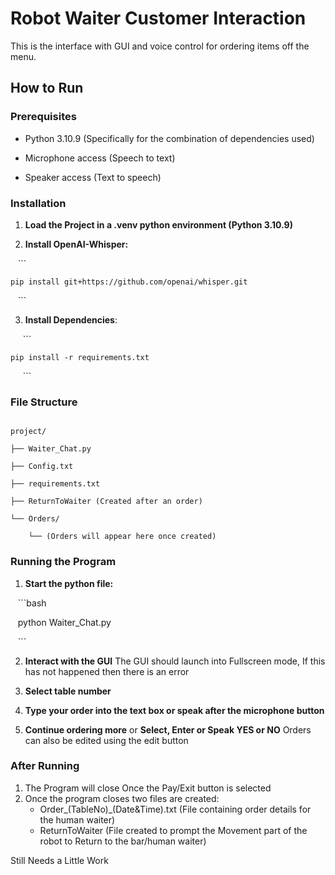 # Robot Waiter Customer Interaction

This is the interface with GUI and voice control for ordering items off the menu.

## How to Run

### Prerequisites

- Python 3.10.9 (Specifically for the combination of dependencies used)

- Microphone access (Speech to text)
- Speaker access (Text to speech)
  

### Installation

1. **Load the Project in a .venv python environment (Python 3.10.9)**

2. **Install OpenAI-Whisper:**

   ```

    pip install git+https://github.com/openai/whisper.git

   ```

3. **Install Dependencies**:

     ```

    pip install -r requirements.txt

     ```

  

### File Structure

```

project/

├── Waiter_Chat.py

├── Config.txt

├── requirements.txt

├── ReturnToWaiter (Created after an order)

└── Orders/

    └── (Orders will appear here once created)

```

  

### Running the Program

1. **Start the python file:**

   ```bash

   python Waiter_Chat.py

   ```

  

2. **Interact with the GUI**
   The GUI should launch into Fullscreen mode, If this has not happened then there is an error

3. **Select table number**

4. **Type your order into the text box or speak after the microphone button**

5. **Continue ordering more** or **Select, Enter or Speak YES or NO**
   Orders can also be edited using the edit button


### After Running

1. The Program will close Once the Pay/Exit button is selected
2. Once the program closes two files are created:
   - Order_(TableNo)\_(Date&Time).txt (File containing order details for the human waiter)
   - ReturnToWaiter (File created to prompt the Movement part of the robot to Return to the bar/human waiter)


Still Needs a Little Work



